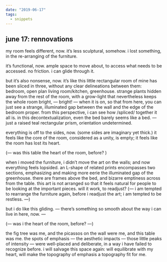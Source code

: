 ```yaml
---
date: "2019-06-17"
tags:
  - snippets
---
```

## june 17: rennovations

my room feels different, now. it’s less sculptural, somehow. i lost something, in the re-arranging of the furniture.

it’s functional, now. ample space to move about, to access what needs to be accessed. no friction. i can glide through it.

but it’s also nonsense, now. it’s like this little rectangular room of mine has been sliced in three, without any clear delineations between them: bedroom, open plan living room/kitchen, greenhouse. strange plants hidden away from the rest of the room, with a grow-light that nevertheless keeps the whole room bright, — bright! — when it is on, so that from here, you can just see a strange, illuminated gap between the wall and the edge of the bedroom proper. from this perspective, i can see how /spliced/ together it all is. in this decontextualization, even the bed barely seems like a bed. — just a raised teal rectangular prism, orientation undetermined.

everything is off to the sides, now. (some sides are imaginary yet thick.)  it feels like the core of the room, considered as a unity, is empty; it feels like the room has lost its heart.

(— was this table the heart of the room, before? )

when i moved the furniture, i didn’t move the art on the walls; and now everything feels lopsided. an L-shape of related prints encompasses two sections, emphasizing and making more eerie the illuminated gap of the greenhouse. there are frames above the bed, and bizarre emptiness across from the table. this art is not arranged so that it feels natural for people to be looking at the important pieces. will it work, to readjust? (— i  am tempted to rearrange the furniture again, before i readjust the art; i am tempted to be restless. —)

but i do like this gliding. — there’s something so smooth about the way i can live in here, now. —

(— was i the heart of the room, before? —)

the fig tree was me, and the picassos on the wall were me, and this table was me. the spots of emphasis — the aesthetic impacts — those little peaks of intensity — were well-placed and deliberate, in a way i have failed to recognize before. i will salvage this space again: will equilibrate with my heart, will make the topography of emphasis a topography fit for me.

